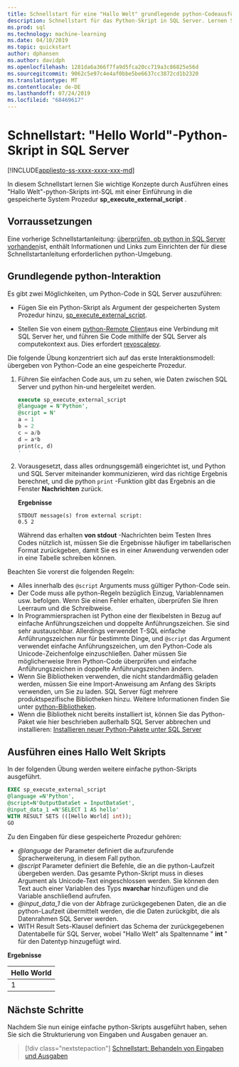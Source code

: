 ```yaml
---
title: Schnellstart für eine "Hallo Welt" grundlegende python-Codeausführung in T-SQL
description: Schnellstart für das Python-Skript in SQL Server. Lernen Sie die Grundlagen zum Aufrufen eines python-Skripts mithilfe der gespeicherten System Prozedur sp_execute_external_script in einer Hello-World-Übung kennen.
ms.prod: sql
ms.technology: machine-learning
ms.date: 04/10/2019
ms.topic: quickstart
author: dphansen
ms.author: davidph
ms.openlocfilehash: 1281da6a366f7fa9d5fca20cc719a3c86825e56d
ms.sourcegitcommit: 9062c5e97c4e4af0bbe5be6637cc3872cd1b2320
ms.translationtype: MT
ms.contentlocale: de-DE
ms.lasthandoff: 07/24/2019
ms.locfileid: "68469617"
---
```

# <a name="quickstart-hello-world-python-script-in-sql-server"></a>Schnellstart: "Hello World"-Python-Skript in SQL Server 
[!INCLUDE[appliesto-ss-xxxx-xxxx-xxx-md](../../includes/appliesto-ss-xxxx-xxxx-xxx-md.md)]

In diesem Schnellstart lernen Sie wichtige Konzepte durch Ausführen eines "Hallo Welt"-python-Skripts int-SQL mit einer Einführung in die gespeicherte System Prozedur **sp_execute_external_script** . 

## <a name="prerequisites"></a>Vorraussetzungen

Eine vorherige Schnellstartanleitung: [überprüfen, ob python in SQL Server vorhanden](quickstart-python-verify.md)ist, enthält Informationen und Links zum Einrichten der für diese Schnellstartanleitung erforderlichen python-Umgebung.

## <a name="basic-python-interaction"></a>Grundlegende python-Interaktion

Es gibt zwei Möglichkeiten, um Python-Code in SQL Server auszuführen:

+ Fügen Sie ein Python-Skript als Argument der gespeicherten System Prozedur hinzu, [sp_execute_external_script](../../relational-databases/system-stored-procedures/sp-execute-external-script-transact-sql.md).

+ Stellen Sie von einem [python-Remote Client](../python/setup-python-client-tools-sql.md)aus eine Verbindung mit SQL Server her, und führen Sie Code mithilfe der SQL Server als computekontext aus. Dies erfordert [revoscalepy](../python/ref-py-revoscalepy.md).

Die folgende Übung konzentriert sich auf das erste Interaktionsmodell: übergeben von Python-Code an eine gespeicherte Prozedur.

1. Führen Sie einfachen Code aus, um zu sehen, wie Daten zwischen SQL Server und python hin-und hergeleitet werden.

    ```sql
    execute sp_execute_external_script 
    @language = N'Python', 
    @script = N'
    a = 1
    b = 2
    c = a/b
    d = a*b
    print(c, d)
    '
    ```

2. Vorausgesetzt, dass alles ordnungsgemäß eingerichtet ist, und Python und SQL Server miteinander kommunizieren, wird das richtige Ergebnis berechnet, und die python `print` -Funktion gibt das Ergebnis an die Fenster **Nachrichten** zurück.

    **Ergebnisse**

    ```text
    STDOUT message(s) from external script: 
    0.5 2
    ```

    Während das erhalten **von stdout** -Nachrichten beim Testen Ihres Codes nützlich ist, müssen Sie die Ergebnisse häufiger im tabellarischen Format zurückgeben, damit Sie es in einer Anwendung verwenden oder in eine Tabelle schreiben können.

Beachten Sie vorerst die folgenden Regeln:

+ Alles innerhalb des `@script` Arguments muss gültiger Python-Code sein. 
+ Der Code muss alle python-Regeln bezüglich Einzug, Variablennamen usw. befolgen. Wenn Sie einen Fehler erhalten, überprüfen Sie Ihren Leerraum und die Schreibweise.
+ In Programmiersprachen ist Python eine der flexibelsten in Bezug auf einfache Anführungszeichen und doppelte Anführungszeichen. Sie sind sehr austauschbar. Allerdings verwendet T-SQL einfache Anführungszeichen nur für bestimmte Dinge, und `@script` das Argument verwendet einfache Anführungszeichen, um den Python-Code als Unicode-Zeichenfolge einzuschließen. Daher müssen Sie möglicherweise Ihren Python-Code überprüfen und einfache Anführungszeichen in doppelte Anführungszeichen ändern.
+ Wenn Sie Bibliotheken verwenden, die nicht standardmäßig geladen werden, müssen Sie eine Import-Anweisung am Anfang des Skripts verwenden, um Sie zu laden. SQL Server fügt mehrere produktspezifische Bibliotheken hinzu. Weitere Informationen finden Sie unter [python-Bibliotheken](../python/python-libraries-and-data-types.md).
+ Wenn die Bibliothek nicht bereits installiert ist, können Sie das Python-Paket wie hier beschrieben außerhalb SQL Server abbrechen und installieren: [Installieren neuer Python-Pakete unter SQL Server](../python/install-additional-python-packages-on-sql-server.md)

## <a name="run-a-hello-world-script"></a>Ausführen eines Hallo Welt Skripts

In der folgenden Übung werden weitere einfache python-Skripts ausgeführt.

```sql
EXEC sp_execute_external_script
@language =N'Python',
@script=N'OutputDataSet = InputDataSet',
@input_data_1 =N'SELECT 1 AS hello'
WITH RESULT SETS (([Hello World] int));
GO
```

Zu den Eingaben für diese gespeicherte Prozedur gehören:

+ *@language* der Parameter definiert die aufzurufende Spracherweiterung, in diesem Fall python.
+ *@script* Parameter definiert die Befehle, die an die python-Laufzeit übergeben werden. Das gesamte Python-Skript muss in dieses Argument als Unicode-Text eingeschlossen werden. Sie können den Text auch einer Variablen des Typs **nvarchar** hinzufügen und die Variable anschließend aufrufen.
+ *@input_data_1* die von der Abfrage zurückgegebenen Daten, die an die python-Laufzeit übermittelt werden, die die Daten zurückgibt, die als Datenrahmen SQL Server werden.
+ WITH Result Sets-Klausel definiert das Schema der zurückgegebenen Datentabelle für SQL Server, wobei "Hallo Welt" als Spaltenname " **int** " für den Datentyp hinzugefügt wird.

**Ergebnisse**

| Hello World |
|-------------|
| 1 |

## <a name="next-steps"></a>Nächste Schritte

Nachdem Sie nun einige einfache python-Skripts ausgeführt haben, sehen Sie sich die Strukturierung von Eingaben und Ausgaben genauer an.

> [!div class="nextstepaction"]
> [Schnellstart: Behandeln von Eingaben und Ausgaben](quickstart-python-inputs-and-outputs.md)
